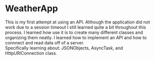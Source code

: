 # WeatherApp

This is my first attempt at using an API. 
Although the application did not work due to a session timeout I still learned quite a bit throughout this process.
I learned how use it is to create many different classes and organizing them neatly. 
I learned how to implement an API and how to connnect and read data off of a server.  
Specifically learning about: JSONObjects, AsyncTask, and HttpURlConnection class. 
